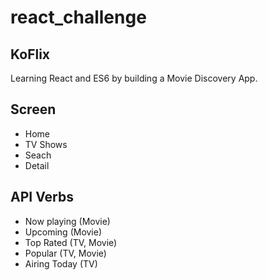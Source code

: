 # react_challenge

## KoFlix

Learning React and ES6 by building a Movie Discovery App.

## Screen

- Home
- TV Shows
- Seach
- Detail

## API Verbs

- Now playing (Movie)
- Upcoming (Movie)
- Top Rated (TV, Movie)
- Popular (TV, Movie)
- Airing Today (TV)

<!-- Command + Shift + V  -->
